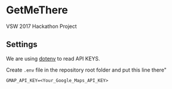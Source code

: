 # GetMeThere
VSW 2017 Hackathon Project

## Settings
We are using [dotenv][dotenv] to read API KEYS.

Create `.env` file in the repository root folder and put this line there"
```
GMAP_API_KEY=<Your_Google_Maps_API_KEY>
```

[dotenv]: https://github.com/theskumar/python-dotenv